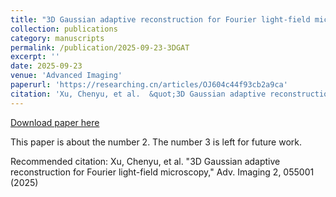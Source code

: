 ```yaml
---
title: "3D Gaussian adaptive reconstruction for Fourier light-field microscopy"
collection: publications
category: manuscripts
permalink: /publication/2025-09-23-3DGAT
excerpt: ''
date: 2025-09-23
venue: 'Advanced Imaging'
paperurl: 'https://researching.cn/articles/OJ604c44f93cb2a9ca'
citation: 'Xu, Chenyu, et al.  &quot;3D Gaussian adaptive reconstruction for Fourier light-field microscopy,&quot; Adv. Imaging 2, 055001 (2025)'
---
```


<a href='https://researching.cn/articles/OJ604c44f93cb2a9ca'>Download paper here</a>

This paper is about the number 2. The number 3 is left for future work.

Recommended citation: Xu, Chenyu, et al.  "3D Gaussian adaptive reconstruction for Fourier light-field microscopy," Adv. Imaging 2, 055001 (2025)